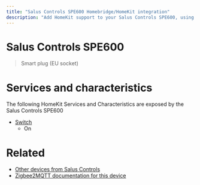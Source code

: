 ```yaml
---
title: "Salus Controls SPE600 Homebridge/HomeKit integration"
description: "Add HomeKit support to your Salus Controls SPE600, using Homebridge, Zigbee2MQTT and homebridge-z2m."
---
```

<!---
This file has been GENERATED using src/docgen/docgen.ts
DO NOT EDIT THIS FILE MANUALLY!
-->
# Salus Controls SPE600
> Smart plug (EU socket)


# Services and characteristics
The following HomeKit Services and Characteristics are exposed by
the Salus Controls SPE600

* [Switch](../../switch.md)
  * On


# Related
* [Other devices from Salus Controls](../index.md#salus_controls)
* [Zigbee2MQTT documentation for this device](https://www.zigbee2mqtt.io/devices/SPE600.html)